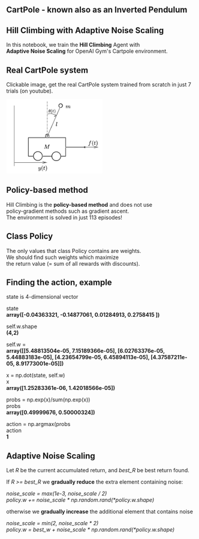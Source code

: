 
## CartPole - known also as an Inverted Pendulum

## Hill Climbing with Adaptive Noise Scaling

In this notebook, we train the **Hill Climbing** Agent with     
**Adaptive Noise Scaling** for OpenAI Gym's Cartpole environment.

## Real CartPole system 
Clickable image, get the real CartPole system trained from scratch in just 7 trials (on youtube).   
       
[![Inverted Pendulum](Inverted_pendulum.png)](https://www.youtube.com/watch?time_continue=14&v=XiigTGKZfks)

## Policy-based method

Hill Climbing is the **policy-based method** and does not use   
policy-gradient methods such as gradient ascent.    
The environment is solved in just 113 episodes!   

## Class Policy

The only values that class Policy contains are weights.   
We should find such weights which maximize    
the return value (= sum of all rewards with discounts).   

## Finding the action, example

state is 4-dimensional vector

state    
**array([-0.04363321, -0.14877061,  0.01284913,  0.2758415 ])**

self.w.shape    
**(4,2)**

self.w =    
**array([[5.48813504e-05, 7.15189366e-05],
       [6.02763376e-05, 5.44883183e-05],
       [4.23654799e-05, 6.45894113e-05],
       [4.37587211e-05, 8.91773001e-05]])**
       
x = np.dot(state, self.w)   
x    
**array([1.25283361e-06, 1.42018566e-05])**

probs = np.exp(x)/sum(np.exp(x))   
probs   
**array([0.49999676, 0.50000324])**

action = np.argmax(probs   
action   
**1**   

## Adaptive Noise Scaling

Let _R_ be the current accumulated return, and _best_R_ be best return found.
    
If _R >= best_R_ we **gradually reduce** the extra element containing noise:
    
   _noise_scale = max(1e-3, noise_scale / 2)_   
   _policy.w += noise_scale * np.random.rand(*policy.w.shape)_    
    
otherwise we **gradually increase** the additional element that contains noise 

   _noise_scale = min(2, noise_scale * 2)_   
   _policy.w = best_w + noise_scale * np.random.rand(*policy.w.shape)_    
         









